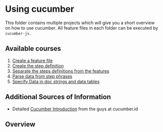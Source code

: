 # Using cucumber

This folder contains multiple projects which will give you a short overview on how
to use cucumber. All feature files in each folder can be executed by ``cucumber-js``. 

## Available courses

1. [Create a feature file](01_Create_A_Feature_File/README.md)
1. [Create the step definition](02_Create_The_Step_Definition/README.md)
1. [Separate the steps definitions from the features](03_Separate_the_Steps_from_the_Features/README.md)
1. [Parse data from step phrases](04_Parse_Data_from_the_Step_Phrases/README.md)
1. [Specify Data in doc strings and data tables](05_Specify_Data_in_Tables_and_DocStrings/README.md)

## Additional Sources of Information

* Detailed [Cucumber Introduction](https://cucumber.io/docs/guides/overview/) from the guys at cucumber.id

## Overview
